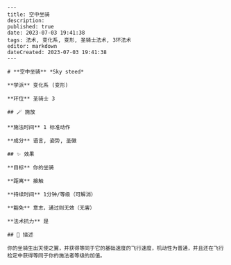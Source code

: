 
    ---
    title: 空中坐骑
    description: 
    published: true
    date: 2023-07-03 19:41:38
    tags: 法术, 变化系, 变形, 圣骑士法术, 3环法术
    editor: markdown
    dateCreated: 2023-07-03 19:41:38
    ---

    # **空中坐骑** *Sky steed*

    **学派** 变化系 (变形) 

    **环位** 圣骑士 3

    ## 🪄 施放

    **施法时间** 1 标准动作

    **成分** 语言, 姿势, 圣徽

    ## ✨ 效果 

    **目标** 你的坐骑 

    **距离** 接触  

    **持续时间** 1分钟/等级（可解消） 

    **豁免** 意志，通过则无效（无害）

    **法术抗力** 是

    ## 📖 描述

    你的坐骑生出天使之翼，并获得等同于它的基础速度的飞行速度，机动性为普通，并且还在飞行检定中获得等同于你的施法者等级的加值。
    